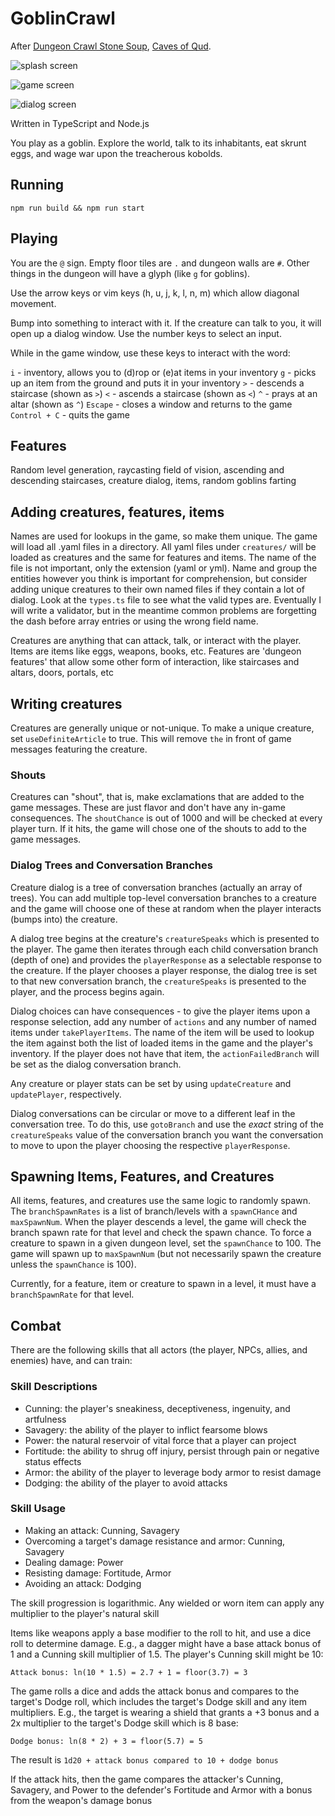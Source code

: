 # GoblinCrawl

After [Dungeon Crawl Stone Soup](https://github.com/crawl/crawl), [Caves of Qud](https://www.cavesofqud.com). 

![splash screen](start-screen.png "Splash Screen")

![game screen](game-screen.png "Game Screen")

![dialog screen](dialog-screen.png "Dialog Screen")

Written in TypeScript and Node.js

You play as a goblin. Explore the world, talk to its inhabitants, eat skrunt eggs, and wage war upon the treacherous kobolds.

## Running

`npm run build && npm run start`

## Playing

You are the `@` sign. Empty floor tiles are `.` and dungeon walls are `#`. Other things in the dungeon will have a glyph (like `g` for goblins).

Use the arrow keys or vim keys (h, u, j, k, l, n, m) which allow diagonal movement. 

Bump into something to interact with it. If the creature can talk to you, it will open up a dialog window. Use the number keys to select an input.

While in the game window, use these keys to interact with the word:

`i` - inventory, allows you to (d)rop or (e)at items in your inventory
`g` - picks up an item from the ground and puts it in your inventory
`>` - descends a staircase (shown as `>`)
`<` - ascends a staircase (shown as `<`)
`^` - prays at an altar (shown as `^`)
`Escape` - closes a window and returns to the game
`Control + C` - quits the game

## Features

Random level generation, raycasting field of vision, ascending and descending staircases, creature dialog, items, random goblins farting

## Adding creatures, features, items

Names are used for lookups in the game, so make them unique. The game will load all .yaml files in a directory. All yaml files under `creatures/` will be loaded as creatures and the same for features and items. The name of the file is not important, only the extension (yaml or yml). Name and group the entities however you think is important for comprehension, but consider adding unique creatures to their own named files if they contain a lot of dialog. Look at the `types.ts` file to see what the valid types are. Eventually I will write a validator, but in the meantime common problems are forgetting the dash before array entries or using the wrong field name.

Creatures are anything that can attack, talk, or interact with the player. Items are items like eggs, weapons, books, etc. Features are 'dungeon features' that allow some other form of interaction, like staircases and altars, doors, portals, etc

## Writing creatures

Creatures are generally unique or not-unique. To make a unique creature, set `useDefiniteArticle` to true. This will remove `the` in front of game messages featuring the creature.

### Shouts

Creatures can "shout", that is, make exclamations that are added to the game messages. These are just flavor and don't have any in-game consequences. The `shoutChance` is out of 1000 and will be checked at every player turn. If it hits, the game will chose one of the shouts to add to the game messages.

### Dialog Trees and Conversation Branches

Creature dialog is a tree of conversation branches (actually an array of trees). You can add multiple top-level conversation branches to a creature and the game will choose one of these at random when the player interacts (bumps into) the creature. 

A dialog tree begins at the creature's `creatureSpeaks` which is presented to the player. The game then iterates through each child conversation branch (depth of one) and provides the `playerResponse` as a selectable response to the creature. If the player chooses a player response, the dialog tree is set to that new conversation branch, the `creatureSpeaks` is presented to the player, and the process begins again.

Dialog choices can have consequences - to give the player items upon a response selection, add any number of `actions` and any number of named items under `takePlayerItems`. The name of the item will be used to lookup the item against both the list of loaded items in the game and the player's inventory. If the player does not have that item, the `actionFailedBranch` will be set as the dialog conversation branch.

Any creature or player stats can be set by using `updateCreature` and `updatePlayer`, respectively.

Dialog conversations can be circular or move to a different leaf in the conversation tree. To do this, use `gotoBranch` and use the *exact* string of the `creatureSpeaks` value of the conversation branch you want the conversation to move to upon the player choosing the respective `playerResponse`.

## Spawning Items, Features, and Creatures 

All items, features, and creatures use the same logic to randomly spawn. The `branchSpawnRates` is a list of branch/levels with a `spawnCHance` and `maxSpawnNum`. When the player descends a level, the game will check the branch spawn rate for that level and check the spawn chance. To force a creature to spawn in a given dungeon level, set the `spawnChance` to 100. The game will spawn up to `maxSpawnNum` (but not necessarily spawn the creature unless the `spawnChance` is 100).

Currently, for a feature, item or creature to spawn in a level, it must have a `branchSpawnRate` for that level.

## Combat

There are the following skills that all actors (the player, NPCs, allies, and enemies) have, and can train:

### Skill Descriptions

- Cunning: the player's sneakiness, deceptiveness, ingenuity, and artfulness
- Savagery: the ability of the player to inflict fearsome blows
- Power: the natural reservoir of vital force that a player can project 
- Fortitude: the ability to shrug off injury, persist through pain or negative status effects
- Armor: the ability of the player to leverage body armor to resist damage
- Dodging: the ability of the player to avoid attacks

### Skill Usage

- Making an attack: Cunning, Savagery
- Overcoming a target's damage resistance and armor: Cunning, Savagery
- Dealing damage: Power
- Resisting damage: Fortitude, Armor
- Avoiding an attack: Dodging

The skill progression is logarithmic. Any wielded or worn item can apply any multiplier to the player's natural skill

Items like weapons apply a base modifier to the roll to hit, and use a dice roll to determine damage. E.g., a dagger might have a base attack bonus of 1 and a Cunning skill multiplier of 1.5. The player's Cunning skill might be 10:

`Attack bonus: ln(10 * 1.5) = 2.7 + 1 = floor(3.7) = 3`

The game rolls a dice and adds the attack bonus and compares to the target's Dodge roll, which includes the target's Dodge skill and any item multipliers. E.g., the target is wearing a shield that grants a +3 bonus and a 2x multiplier to the target's Dodge skill which is 8 base:

`Dodge bonus: ln(8 * 2) + 3 = floor(5.7) = 5`

The result is `1d20 + attack bonus compared to 10 + dodge bonus`

If the attack hits, then the game compares the attacker's Cunning, Savagery, and Power to the defender's Fortitude and Armor with a bonus from the weapon's damage bonus